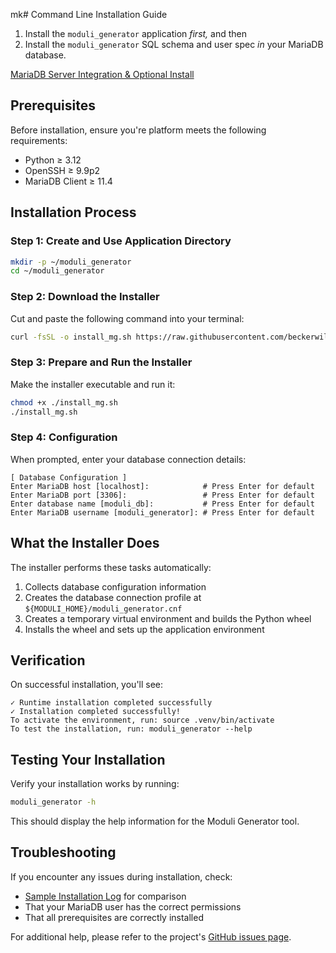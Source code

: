 mk# Command Line Installation Guide

1. Install the `moduli_generator` application _first,_ and then
2. Install the `moduli_generator` SQL schema and user spec _in_ your MariaDB database.

[MariaDB Server Integration & Optional Install](../database/mariadb.md)

## Prerequisites

Before installation, ensure you're platform meets the following requirements:

- Python ≥ 3.12
- OpenSSH ≥ 9.9p2
- MariaDB Client ≥ 11.4

## Installation Process

### Step 1: Create and Use Application Directory

```bash
mkdir -p ~/moduli_generator
cd ~/moduli_generator

```

### Step 2: Download the Installer

Cut and paste the following command into your terminal:

  ```bash
  curl -fsSL -o install_mg.sh https://raw.githubusercontent.com/beckerwilliams/moduli_generator/HEAD/data/bash_scripts/install_mg.sh

  ```

### Step 3: Prepare and Run the Installer

Make the installer executable and run it:

```bash
chmod +x ./install_mg.sh
./install_mg.sh

```

### Step 4: Configuration

When prompted, enter your database connection details:

```list
[ Database Configuration ]
Enter MariaDB host [localhost]:            # Press Enter for default
Enter MariaDB port [3306]:                 # Press Enter for default
Enter database name [moduli_db]:           # Press Enter for default
Enter MariaDB username [moduli_generator]: # Press Enter for default
```

## What the Installer Does

The installer performs these tasks automatically:

1. Collects database configuration information
2. Creates the database connection profile at `${MODULI_HOME}/moduli_generator.cnf`
3. Creates a temporary virtual environment and builds the Python wheel
4. Installs the wheel and sets up the application environment

## Verification

On successful installation, you'll see:

```
✓ Runtime installation completed successfully
✓ Installation completed successfully!
To activate the environment, run: source .venv/bin/activate
To test the installation, run: moduli_generator --help
```

## Testing Your Installation

Verify your installation works by running:

```bash
moduli_generator -h

```

This should display the help information for the Moduli Generator tool.

## Troubleshooting

If you encounter any issues during installation, check:

- [Sample Installation Log](installation_response.md) for comparison
- That your MariaDB user has the correct permissions
- That all prerequisites are correctly installed

For additional help, please refer to the
project's [GitHub issues page](https://github.com/beckerwilliams/moduli_generator/issues).